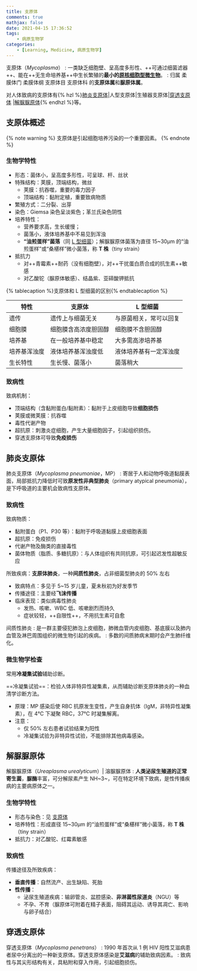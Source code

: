 ```yaml
---
title: 支原体
comments: true
mathjax: false
date: 2021-04-15 17:36:52
tags:
    - 病原生物学
categories:
    - [Learning, Medicine, 病原生物学]
---
```


支原体（*Mycoplasma*）
: 一类缺乏细胞壁、呈高度多形性、++可通过细菌滤器++、能在++无生命培养基++中生长繁殖的**最小的<a href="{% post_path 病原生物学 %}#微生物">原核细胞型微生物</a>**。
: 归属 柔膜体门 柔膜体纲 支原体目 支原体科 的**支原体属**和**脲原体属**。

对人体致病的支原体有{% hzl %}[肺炎支原体](#肺炎支原体)|人型支原体|生殖器支原体|[穿透支原体](#穿透支原体) |[解脲脲原体](#解脲脲原体){% endhzl %}等。

<!-- more -->

## 支原体概述

{% note warning %}
支原体是引起细胞培养污染的一个重要因素。
{% endnote %}

### 生物学特性

- 形态：菌体小，呈高度多形性，可呈球、杆、丝状
- 特殊结构：荚膜，顶端结构，微丝
    - 荚膜：抗吞噬，重要的毒力因子
    - 顶端结构：黏附定植，重要致病物质
- 繁殖方式：二分裂、出芽
- 染色：Giemsa 染色呈淡紫色；革兰氏染色阴性
- 培养特性：
    - 营养要求高，生长缓慢；
    - 菌落小，液体培养基中不易见到浑浊
    - **“油煎蛋样”菌落**（同 <a href="{% post_path 细菌 %}?highlight=荷包蛋样菌落#细胞壁">L 型细菌</a>）；解脲脲原体菌落为直径 15\~30μm 的“油煎蛋样”或“桑椹样”微小菌落，称 **T 株**（tiny strain）
- 抵抗力
    - 对++青霉素++耐药（没有细胞壁），对++干扰蛋白质合成的抗生素++敏感
    - 对乙酸铊（脲原体敏感）、结晶紫、亚碲酸钾抵抗

{% tablecaption %}支原体和 L 型细菌的区别{% endtablecaption %}

| 特性         | 支原体               | L 型细菌               |
|--------------|----------------------|------------------------|
| 遗传         | 遗传上与细菌无关     | 与原菌相关，常可以回复 |
| 细胞膜       | 细胞膜含高浓度胆固醇 | 细胞膜不含胆固醇       |
| 培养基       | 在一般培养基中稳定   | 大多需高渗培养基       |
| 培养基浑浊度 | 液体培养基浑浊度低   | 液体培养基有一定浑浊度 |
| 生长特性     | 生长慢、菌落小       | 菌落稍大               |

### 致病性

致病机制：
- 顶端结构（含黏附蛋白/黏附素）：黏附于上皮细胞导致**细胞损伤**
- 荚膜或微荚膜：抗吞噬
- 毒性代谢产物
- 超抗原：刺激炎症细胞，产生大量细胞因子，引起组织损伤。
- 穿透支原体可导致**免疫损伤**

## 肺炎支原体

肺炎支原体（*Mycoplasma pneumoniae*，MP）
: 寄居于人和动物呼吸道黏膜表面，局部抵抗力降低时可致**原发性非典型肺炎**（primary atypical pneumonia），是下呼吸道的主要机会致病性支原体。

### 致病性

致病物质：
- 黏附蛋白（P1、P30 等）：黏附于呼吸道黏膜上皮细胞表面
- 超抗原：免疫损伤
- 代谢产物及酶类的直接毒性
- 菌体物质（脂质、多糖抗原）：与人体组织有共同抗原，可引起迟发性超敏反应

所致疾病：**支原体肺炎**，一种**间质性肺炎**，占非细菌型肺炎的 50% 左右
- 致病特点：多见于 5~15 岁儿童，夏未秋初为好发季节
- 传播途径：主要经**飞沫传播**
- 临床表现：类似病毒性肺炎
    - 发热、咳嗽、WBC 低、咳嗽剧烈而持久
    - 症状较轻，++自限性++，不用抗生素可自愈

间质性肺炎
: 是一群主要侵犯肺泡上皮细胞，肺微血管内皮细胞、基底膜以及肺内血管及淋巴周围组织的微生物引起的疾病。
: 多数的间质肺病末期时会产生肺纤维化。

### 微生物学检查

常用**冷凝集试验**辅助诊断。

==冷凝集试验==：检验人体非特异性凝集素，从而辅助诊断支原体肺炎的一种血清学诊断方法。
- 原理：MP 感染后使 RBC 抗原发生变性，产生自身抗体（IgM，非特异性凝集素），在 4℃ 下凝聚 RBC，37℃ 时凝集解离。
- 注意：
    - 仅 50% 左右患者试验结果为阳性
    - 冷凝集试验为非特异性试验，不能排除其他病毒感染。

## 解脲脲原体

解脲脲原体（*Ureaplasma urealyticum*）| 溶脲脲原体
: **人类泌尿生殖道的正常寄生菌**，**脲酶**丰富，可分解尿素产生 NH~3~，可在特定环境下致病，是性传播疾病的主要病原体之一。

### 生物学特性

- 形态与染色：见 [支原体](#支原体概述)
- 培养特性：形成直径 15\~30μm 的“油煎蛋样”或“桑椹样”微小菌落，称 **T 株**（tiny strain）
- 抵抗力：对乙酸铊、红霉素敏感

### 致病性

传播途径及所致疾病：
- **垂直传播**：自然流产、出生缺陷、死胎
- **性传播**：
    - 泌尿生殖道疾病：输卵管炎、盆腔感染、**非淋菌性尿道炎**（NGU）等
    - 不孕、不育（脲原体可附着在精子表面，阻碍其运动、诱导其凋亡、影响与卵子结合）

## 穿透支原体

穿透支原体（*Mycoplasma penetrans*）
: 1990 年首次从 1 例 HIV 阳性艾滋病患者尿中分离出的一种新支原体。穿透支原体感染是**艾滋病**的辅助致病因素。
: 致病性与其尖形结构有关，具粘附和穿入作用，引起细胞损伤。

